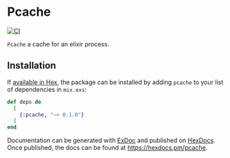 # Pcache

[![CI](https://github.com/bougueil/pcache/actions/workflows/ci.yml/badge.svg)](https://github.com/bougueil/pcache/actions/workflows/ci.yml)

`Pcache` a cache for an elixir process.

## Installation

If [available in Hex](https://hex.pm/docs/publish), the package can be installed
by adding `pcache` to your list of dependencies in `mix.exs`:

```elixir
def deps do
  [
    {:pcache, "~> 0.1.0"}
  ]
end
```

Documentation can be generated with [ExDoc](https://github.com/elixir-lang/ex_doc)
and published on [HexDocs](https://hexdocs.pm). Once published, the docs can
be found at <https://hexdocs.pm/pcache>.

